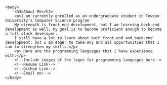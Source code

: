 <html>
    <head>
        <title>Rell Beasley</title>
        <meta charset = "UTF-8"/>
        <!--Style sheet goes here-->
    </head>

    <body>
        <h3>About Me</h3>
        <p>I am currently enrolled as an undergraduate student in Towson University's Computer Science program
        My strength is front-end development, but I am learning back-end development as well; my goal is to become proficient enough to become a full stack developer.
        I still have a lot to learn about both front-end and back-end development, but I am eager to take any and all opportunities that I can to strengthen my skills.</p>
        <p> Here are the programming languages that I have experience with:</p>
        <!--Include images of the logos for programming languages here-->
        <!--Resume Link-->
        <!--GitHub Link-->
        <!--Email me!-->
    </body>
</html>
